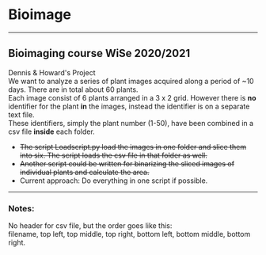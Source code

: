 # Bioimage

---

## Bioimaging course WiSe 2020/2021

Dennis & Howard's Project  
We want to analyze a series of plant images acquired along a period of ~10 days. There are in total about  60 plants.  
Each image consist of 6 plants arranged in a 3 x 2 grid. However there is **no** identifier for the plant **in** the images, instead the identifier is on a separate text file.  
These identifiers, simply the plant number (1-50), have been combined in a csv file **inside** each folder.

- ~~The script Loadscript.py load the images in one folder and slice them into six. The script loads the csv file in that folder as well.~~  
- ~~Another script could be written for binarizing the sliced images of individual plants and calculate the area.~~
- Current approach: Do everything in one script if possible. 

---

### Notes:
No header for csv file, but the order goes like this:  
filename, top left, top middle, top right, bottom left, bottom middle, bottom right.


